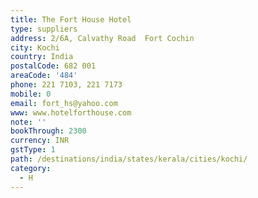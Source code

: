 ```yaml
---
title: The Fort House Hotel
type: suppliers
address: 2/6A, Calvathy Road  Fort Cochin
city: Kochi
country: India
postalCode: 682 001
areaCode: '484'
phone: 221 7103, 221 7173
mobile: 0
email: fort_hs@yahoo.com
www: www.hotelforthouse.com
note: ''
bookThrough: 2300
currency: INR
gstType: 1
path: /destinations/india/states/kerala/cities/kochi/
category:
  - H
---
```


